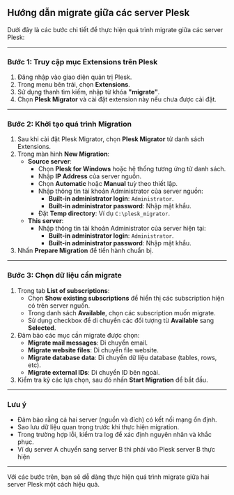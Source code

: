 ## Hướng dẫn migrate giữa các server Plesk

Dưới đây là các bước chi tiết để thực hiện quá trình migrate giữa các server Plesk:

---

### Bước 1: Truy cập mục Extensions trên Plesk
1. Đăng nhập vào giao diện quản trị Plesk.
2. Trong menu bên trái, chọn **Extensions**.
3. Sử dụng thanh tìm kiếm, nhập từ khóa **"migrate"**.
4. Chọn **Plesk Migrator** và cài đặt extension này nếu chưa được cài đặt.

---

### Bước 2: Khởi tạo quá trình Migration
1. Sau khi cài đặt Plesk Migrator, chọn **Plesk Migrator** từ danh sách Extensions.
2. Trong màn hình **New Migration**:
   - **Source server**:
     - Chọn **Plesk for Windows** hoặc hệ thống tương ứng từ danh sách.
     - Nhập **IP Address** của server nguồn.
     - Chọn **Automatic** hoặc **Manual** tuỳ theo thiết lập.
     - Nhập thông tin tài khoản Administrator của server nguồn:
       - **Built-in administrator login**: `Administrator`.
       - **Built-in administrator password**: Nhập mật khẩu.
     - Đặt **Temp directory**: Ví dụ `C:\plesk_migrator`.
   - **This server**:
     - Nhập thông tin tài khoản Administrator của server hiện tại:
       - **Built-in administrator login**: `Administrator`.
       - **Built-in administrator password**: Nhập mật khẩu.
3. Nhấn **Prepare Migration** để tiến hành chuẩn bị.

---

### Bước 3: Chọn dữ liệu cần migrate
1. Trong tab **List of subscriptions**:
   - Chọn **Show existing subscriptions** để hiển thị các subscription hiện có trên server nguồn.
   - Trong danh sách **Available**, chọn các subscription muốn migrate.
   - Sử dụng checkbox để di chuyển các đối tượng từ **Available** sang **Selected**.
2. Đảm bảo các mục cần migrate được chọn:
   - **Migrate mail messages**: Di chuyển email.
   - **Migrate website files**: Di chuyển file website.
   - **Migrate database data**: Di chuyển dữ liệu database (tables, rows, etc).
   - **Migrate external IDs**: Di chuyển ID bên ngoài.
3. Kiểm tra kỹ các lựa chọn, sau đó nhấn **Start Migration** để bắt đầu.

---

### Lưu ý
- Đảm bảo rằng cả hai server (nguồn và đích) có kết nối mạng ổn định.
- Sao lưu dữ liệu quan trọng trước khi thực hiện migration.
- Trong trường hợp lỗi, kiểm tra log để xác định nguyên nhân và khắc phục.
- Ví dụ server A chuyển sang server B thì phải vào Plesk server B thực hiện

---

Với các bước trên, bạn sẽ dễ dàng thực hiện quá trình migrate giữa hai server Plesk một cách hiệu quả.
